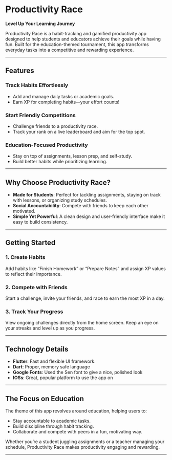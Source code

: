 #   Productivity Race  
**Level Up Your Learning Journey**

Productivity Race is a habit-tracking and gamified productivity app designed to help students and educators achieve their goals while having fun. Built for the education-themed tournament, this app transforms everyday tasks into a competitive and rewarding experience.

---

##  Features  

###  **Track Habits Effortlessly**  
- Add and manage daily tasks or academic goals.  
- Earn XP for completing habits—your effort counts!  

###  **Start Friendly Competitions**  
- Challenge friends to a productivity race.  
- Track your rank on a live leaderboard and aim for the top spot.  

###  **Education-Focused Productivity**  
- Stay on top of assignments, lesson prep, and self-study.  
- Build better habits while prioritizing learning.  

---

##  Why Choose Productivity Race?  

- **Made for Students**: Perfect for tackling assignments, staying on track with lessons, or organizing study schedules.  
- **Social Accountability**: Compete with friends to keep each other motivated.  
- **Simple Yet Powerful**: A clean design and user-friendly interface make it easy to build consistency.

---

##  Getting Started  

### 1. **Create Habits**  
Add habits like “Finish Homework” or “Prepare Notes” and assign XP values to reflect their importance.  

### 2. **Compete with Friends**  
Start a challenge, invite your friends, and race to earn the most XP in a day.  

### 3. **Track Your Progress**  
View ongoing challenges directly from the home screen. Keep an eye on your streaks and level up as you progress.  

---

##  Technology Details  

- **Flutter**: Fast and flexible UI framework.  
- **Dart**: Proper, memory safe language
- **Google Fonts**: Used the Sen font to give a nice, polished look
- **IOSs**: Great, popular platform to use the app on

---

##  The Focus on Education  

The theme of this app revolves around education, helping users to:  
- Stay accountable to academic tasks.  
- Build discipline through habit tracking.  
- Collaborate and compete with peers in a fun, motivating way.  

Whether you’re a student juggling assignments or a teacher managing your schedule, Productivity Race makes productivity engaging and rewarding.

---
